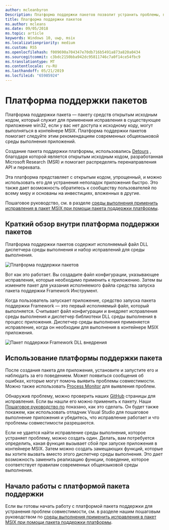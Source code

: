 ```yaml
---
author: mcleanbyron
Description: Платформа поддержки пакетов позволит устранить проблемы, препятствующие своего настольного приложения из выполнения MSIX контейнера.
title: Платформа поддержки пакетов
ms.author: mcleans
ms.date: 09/05/2018
ms.topic: article
keywords: Windows 10, uwp, msix
ms.localizationpriority: medium
ms.custom: RS5
ms.openlocfilehash: f009690a704347e70db716b5491a873a820a0434
ms.sourcegitcommit: c3bdc2150bba942dc95811746c7a0f14ce54fbc9
ms.translationtype: MT
ms.contentlocale: ru-RU
ms.lasthandoff: 05/21/2019
ms.locfileid: "65985924"
---
```

# <a name="package-support-framework"></a>Платформа поддержки пакетов

Платформа поддержки пакета — пакету средств открытым исходным кодом, который служит для применения исправления в существующее приложение win32, если у вас нет доступа к исходному коду, могут выполняться в контейнере MSIX. Платформа поддержки пакетов помогает следуйте этим рекомендациям современных общеязыковой среды выполнения приложений.

Создание пакета поддержки платформы, использовались [Detours](https://www.microsoft.com/en-us/research/project/detours) , благодаря которой является открытым исходным кодом, разработанная Microsoft Research (MSR) и помогает распределять перенаправления API и перехвата.

Эта платформа представляет с открытым кодом, упрощенный, и можно использовать его для устранения неполадок приложения быстро. Это также дает возможность обратитесь к сообществу пользователей по всему миру и основаны на инвестициях, вложенных в другие.

Пошаговое руководство, см. в разделе [среды выполнения применить исправления в пакет MSIX при помощи пакета поддержки платформы](https://docs.microsoft.com/windows/uwp/porting/package-support-framework).

## <a name="a-quick-look-inside-of-the-package-support-framework"></a>Краткий обзор внутри платформа поддержки пакетов

Платформа поддержки пакетов содержит исполняемый файл DLL диспетчера среды выполнения и набор исправлений для среды выполнения.

![Платформа поддержки пакетов](images/package-support-framework.png)

Вот как это работает. Вы создадите файл конфигурации, указывающее исправления, которые необходимо применить к приложению. Затем вы измените пакет для указания исполняемого файла средства запуска пакета поддержки Framework Инструмент.

Когда пользователь запускает приложение, средство запуска пакета поддержки Framework — это первый исполняемый файл, который выполняется. Считывает файл конфигурации и внедряет исправления среды выполнения и диспетчер библиотеки DLL среды выполнения в процесс приложения. Диспетчер среды выполнения применяется исправление, когда он необходим для выполнения в контейнере MSIX приложения.

![Пакет поддержки Framework DLL внедрения](images/package-support-framework-2.png)

## <a name="how-to-use-the-package-support-framework"></a>Использование платформы поддержки пакета

После создания пакета для приложения, установите и запустите его и наблюдать за его поведением. Может появиться сообщения об ошибках, которые могут помочь выявить проблемы совместимости. Можно также использовать [Process Monitor](https://docs.microsoft.com/sysinternals/downloads/procmon) для выявления проблем.

Обнаружив проблему, можно проверить наших [GitHub](https://github.com/Microsoft/MSIX-PackageSupportFramework/) страницы для исправления. Если вы нашли его можно применить к пакету. Наши [Пошаговое руководство по](https://docs.microsoft.com/windows/uwp/porting/package-support-framework) показано, как это сделать. Он будет также покажем, как использовать отладчик Visual Studio для пошаговое выполнение приложения и убедитесь, что исправление работает и что проблемы совместимости разрешаются.

Если не удается найти исправление среды выполнения, которое устраняет проблему, можно создать один. Делать, вам потребуется определить, какая функция вызывает сбой при запуске приложения в контейнере MSIX. Затем можно создать замещающих функций, которые вы хотите вызвать вместо этого диспетчер среды выполнения. Это дает возможность заменить реализацию функции, поведение, которое соответствует правилам современных общеязыковой среды выполнения.

## <a name="get-started-with-the-package-support-framework"></a>Начало работы с платформой пакета поддержки

Если вы готовы начать работу с платформой пакета поддержки для устранения проблем совместимости, см. в разделе нашим пошаговым руководством по [среды выполнения применить исправления в пакет MSIX при помощи пакета поддержки платформы](https://docs.microsoft.com/windows/uwp/porting/package-support-framework).
